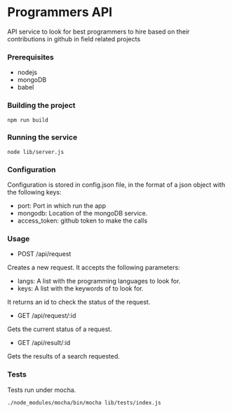 # Programmers API

API service to look for best programmers to hire based on their contributions in github in field related projects

### Prerequisites

- nodejs
- mongoDB
- babel

### Building the project

`npm run build`

### Running the service

`node lib/server.js`

### Configuration 

Configuration is stored in config.json file, in the format of a json object with the following keys:

- port: Port in which run the app
- mongodb: Location of the mongoDB service.
- access_token: github token to make the calls

### Usage

* POST /api/request

Creates a new request. It accepts the following parameters:

- langs: A list with the programming languages to look for.
- keys: A list with the keywords of to look for.

It returns an id to check the status of the request.

* GET /api/request/:id

Gets the current status of a request.

* GET /api/result/:id

Gets the results of a search requested.

### Tests

Tests run under mocha.

`./node_modules/mocha/bin/mocha lib/tests/index.js`
